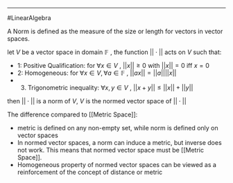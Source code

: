 ------
#LinearAlgebra 

A Norm is defined as the measure of the size or length for vectors in vector spaces. 

let $V$ be a vector space in domain $\mathbb{F}$ , the function $||\cdot||$ acts on $V$ such that:

- 1: Positive Qualification: for $\forall x \in V$ , $||x|| \geq 0$ with $||x|| = 0$ iff $x = 0$
- 2: Homogeneous: for $\forall x \in V, \forall a \in \mathbb{F}$ , $||ax|| = ||a|| ||x||$
- 3. Trigonometric inequality: $\forall x, y \in V$ ,  $||x+y|| \leq ||x|| + ||y||$ 

then $||\cdot||$ is a norm of $V$, $V$ is the normed vector space of $||\cdot||$ 

The difference compared to [[Metric Space]]:

- metric is defined on any non-empty set, while norm is defined only on vector spaces
- In normed vector spaces, a norm can induce a metric, but inverse does not work. This means that normed vector space must be [[Metric Space]].
- Homogeneous property of normed vector spaces can be viewed as a reinforcement of the concept of distance or metric


